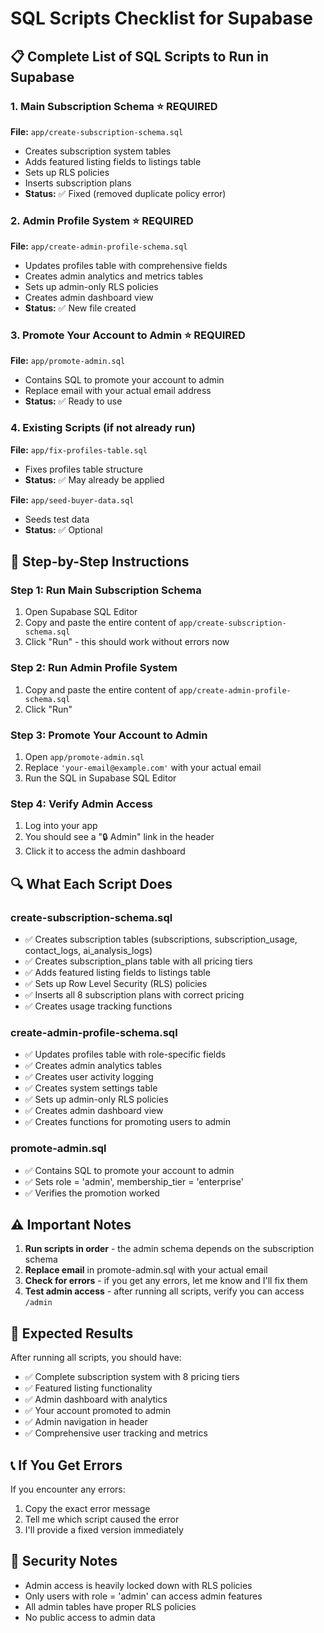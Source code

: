 # SQL Scripts Checklist for Supabase

## 📋 **Complete List of SQL Scripts to Run in Supabase**

### 1. **Main Subscription Schema** ⭐ **REQUIRED**
**File:** `app/create-subscription-schema.sql`
- Creates subscription system tables
- Adds featured listing fields to listings table
- Sets up RLS policies
- Inserts subscription plans
- **Status:** ✅ Fixed (removed duplicate policy error)

### 2. **Admin Profile System** ⭐ **REQUIRED**
**File:** `app/create-admin-profile-schema.sql`
- Updates profiles table with comprehensive fields
- Creates admin analytics and metrics tables
- Sets up admin-only RLS policies
- Creates admin dashboard view
- **Status:** ✅ New file created

### 3. **Promote Your Account to Admin** ⭐ **REQUIRED**
**File:** `app/promote-admin.sql`
- Contains SQL to promote your account to admin
- Replace email with your actual email address
- **Status:** ✅ Ready to use

### 4. **Existing Scripts (if not already run)**
**File:** `app/fix-profiles-table.sql`
- Fixes profiles table structure
- **Status:** ✅ May already be applied

**File:** `app/seed-buyer-data.sql`
- Seeds test data
- **Status:** ✅ Optional

## 🚀 **Step-by-Step Instructions**

### **Step 1: Run Main Subscription Schema**
1. Open Supabase SQL Editor
2. Copy and paste the entire content of `app/create-subscription-schema.sql`
3. Click "Run" - this should work without errors now

### **Step 2: Run Admin Profile System**
1. Copy and paste the entire content of `app/create-admin-profile-schema.sql`
2. Click "Run"

### **Step 3: Promote Your Account to Admin**
1. Open `app/promote-admin.sql`
2. Replace `'your-email@example.com'` with your actual email
3. Run the SQL in Supabase SQL Editor

### **Step 4: Verify Admin Access**
1. Log into your app
2. You should see a "🔒 Admin" link in the header
3. Click it to access the admin dashboard

## 🔍 **What Each Script Does**

### **create-subscription-schema.sql**
- ✅ Creates subscription tables (subscriptions, subscription_usage, contact_logs, ai_analysis_logs)
- ✅ Creates subscription_plans table with all pricing tiers
- ✅ Adds featured listing fields to listings table
- ✅ Sets up Row Level Security (RLS) policies
- ✅ Inserts all 8 subscription plans with correct pricing
- ✅ Creates usage tracking functions

### **create-admin-profile-schema.sql**
- ✅ Updates profiles table with role-specific fields
- ✅ Creates admin analytics tables
- ✅ Creates user activity logging
- ✅ Creates system settings table
- ✅ Sets up admin-only RLS policies
- ✅ Creates admin dashboard view
- ✅ Creates functions for promoting users to admin

### **promote-admin.sql**
- ✅ Contains SQL to promote your account to admin
- ✅ Sets role = 'admin', membership_tier = 'enterprise'
- ✅ Verifies the promotion worked

## ⚠️ **Important Notes**

1. **Run scripts in order** - the admin schema depends on the subscription schema
2. **Replace email** in promote-admin.sql with your actual email
3. **Check for errors** - if you get any errors, let me know and I'll fix them
4. **Test admin access** - after running all scripts, verify you can access `/admin`

## 🎯 **Expected Results**

After running all scripts, you should have:
- ✅ Complete subscription system with 8 pricing tiers
- ✅ Featured listing functionality
- ✅ Admin dashboard with analytics
- ✅ Your account promoted to admin
- ✅ Admin navigation in header
- ✅ Comprehensive user tracking and metrics

## 📞 **If You Get Errors**

If you encounter any errors:
1. Copy the exact error message
2. Tell me which script caused the error
3. I'll provide a fixed version immediately

## 🔐 **Security Notes**

- Admin access is heavily locked down with RLS policies
- Only users with role = 'admin' can access admin features
- All admin tables have proper RLS policies
- No public access to admin data
